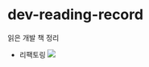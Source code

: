 # dev-reading-record
읽은 개발 책 정리

* 리팩토링 <img src="https://img.shields.io/badge/start-2021--06--23%20~-green">